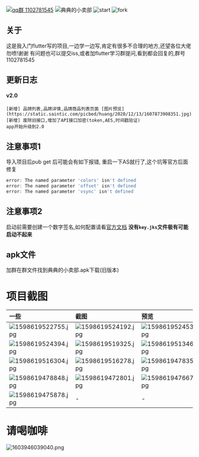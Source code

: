 [![qq群 1102781545](https://badgen.net/badge/QQ%E7%BE%A4/1102781545/pink)](https://jq.qq.com/?_wv=1027&k=gxaTJ7i5)
![典典的小卖部](https://badgen.net/badge/%E5%85%B8%E5%85%B8%E7%9A%84%E5%B0%8F%E5%8D%96%E9%83%A8/v2.0.0+1/red)
![start](https://badgen.net/github/stars/mdddj/flutter_simple_shop)
![fork](https://badgen.net/github/forks/mdddj/flutter_simple_shop)

## 关于

这是我入门flutter写的项目,一边学一边写,肯定有很多不合理的地方,还望各位大佬勿喷!谢谢
有问题也可以提交iss,或者加flutter学习群提问,看到都会回复的,群号1102781545

## 更新日志

#### v2.0

    [新增] 品牌列表,品牌详情,品牌商品列表页面 [图片预览](https://static.saintic.com/picbed/huang/2020/12/13/1607873908351.jpg)
    [新增] 废除旧接口,增加了API接口加密(token,AES,时间戳验证)
    app开始升级到2.0

## 注意事项1

导入项目后pub get 后可能会有如下报错, 重启一下AS就行了,这个坑等官方后面修复

```dart
error: The named parameter 'colors' isn't defined
error: The named parameter 'offset' isn't defined
error: The named parameter 'vsync' isn't defined
```

## 注意事项2

启动前需要创建一个数字签名,如何配置请看[官方文档](https://flutter.cn/docs/deployment/android)
**没有`key.jks`文件极有可能启动不起来**

## apk文件

加群在群文件找到典典的小卖部.apk下载(旧版本)


# 项目截图

| 一些                                                                                       | 截图                                                                                        | 预览                                                                                       |
|:-------------------------------------------------------------------------------------------|:-------------------------------------------------------------------------------------------|:-------------------------------------------------------------------------------------------|
| ![1598619522755.jpg](https://static.saintic.com/picbed/huang/2020/08/28/1598619522755.jpg) | ![1598619524192.jpg](https://static.saintic.com/picbed/huang/2020/08/28/1598619524192.jpg) | ![1598619524535.jpg](https://static.saintic.com/picbed/huang/2020/08/28/1598619524535.jpg) |
| ![1598619524394.jpg](https://static.saintic.com/picbed/huang/2020/08/28/1598619524394.jpg) | ![1598619519325.jpg](https://static.saintic.com/picbed/huang/2020/08/28/1598619519325.jpg) | ![1598619513469.jpg](https://static.saintic.com/picbed/huang/2020/08/28/1598619513469.jpg) |
| ![1598619516304.jpg](https://static.saintic.com/picbed/huang/2020/08/28/1598619516304.jpg) | ![1598619516278.jpg](https://static.saintic.com/picbed/huang/2020/08/28/1598619516278.jpg) | ![1598619478353.jpg](https://static.saintic.com/picbed/huang/2020/08/28/1598619478353.jpg) |
| ![1598619478848.jpg](https://static.saintic.com/picbed/huang/2020/08/28/1598619478848.jpg) | ![1598619472801.jpg](https://static.saintic.com/picbed/huang/2020/08/28/1598619472801.jpg) | ![1598619476671.jpg](https://static.saintic.com/picbed/huang/2020/08/28/1598619476671.jpg) |
| ![1598619475878.jpg](https://static.saintic.com/picbed/huang/2020/08/28/1598619475878.jpg) | -                                                                                          | -                                                                                          |

# 请喝咖啡

![1603946039040.png](https://static.saintic.com/picbed/huang/2020/10/29/1603946039040.png)
